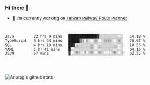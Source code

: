 ### Hi there 👋

- 🔭 I’m currently working on [Taiwan Railway Route Planner](https://github.com/Taiwan-Railway-Route-Planner)

<br/>

<!--START_SECTION:waka-->
```text
Java         22 hrs 9 mins   █████████████▓░░░░░░░░░░░   54.18 % 
TypeScript   8 hrs 34 mins   █████▒░░░░░░░░░░░░░░░░░░░   20.97 % 
SQL          4 hrs 19 mins   ██▓░░░░░░░░░░░░░░░░░░░░░░   10.56 % 
YAML         1 hr 41 mins    █░░░░░░░░░░░░░░░░░░░░░░░░   04.15 % 
JSON         57 mins         ▓░░░░░░░░░░░░░░░░░░░░░░░░   02.35 % 
```
<!--END_SECTION:waka-->

<br/>
<br/>

![Anurag's github stats](https://github-readme-stats.vercel.app/api?username=DepickereSven&show_icons=true&theme=tokyonight)



<!--
**DepickereSven/DepickereSven** is a ✨ _special_ ✨ repository because its `README.md` (this file) appears on your GitHub profile.

Here are some ideas to get you started:

- 🔭 I’m currently working on ...
- 🌱 I’m currently learning ...
- 👯 I’m looking to collaborate on ...
- 🤔 I’m looking for help with ...
- 💬 Ask me about ...
- 📫 How to reach me: ...
- 😄 Pronouns: ...
- ⚡ Fun fact: ...
-->
